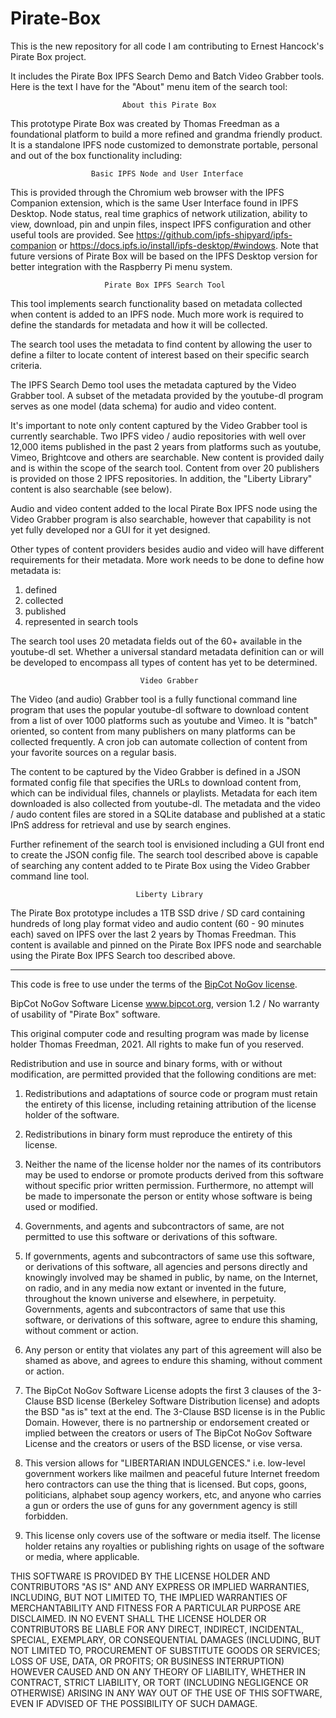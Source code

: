 # Pirate-Box
This is the new repository for all code I am contributing to Ernest Hancock's Pirate Box project.

It includes the Pirate Box IPFS Search Demo and Batch Video Grabber tools. Here is the text I have for the "About" menu item of the search tool:

                             About this Pirate Box

This prototype Pirate Box was created by Thomas Freedman as a foundational platform to build a more refined and grandma friendly product. It is a standalone IPFS node customized to demonstrate portable, personal and out of the box functionality including:

                      Basic IPFS Node and User Interface

This is provided through the Chromium web browser with the IPFS Companion extension, which is the same User Interface found in IPFS Desktop. Node status, real time graphics of network utilization, ability to view, download, pin and unpin files, inspect IPFS configuration and other useful tools are provided. See https://github.com/ipfs-shipyard/ipfs-companion or https://docs.ipfs.io/install/ipfs-desktop/#windows. Note that future versions of Pirate Box will be based on the IPFS Desktop version for better integration with the Raspberry Pi menu system.

                         Pirate Box IPFS Search Tool

This tool implements search functionality based on metadata collected when content is added to an IPFS node. Much more work is required to define the standards for metadata and how it will be collected. 

The search tool uses the metadata to find content by allowing the user to define a filter to locate content of interest based on their specific search criteria.

The IPFS Search Demo tool uses the metadata captured by the Video Grabber tool. A subset of the metadata provided by the youtube-dl program serves as one model (data schema) for audio and video content. 

It's important to note only content captured by the Video Grabber tool is currently searchable. Two IPFS video / audio repositories with well over 12,000 items published in the past 2 years from platforms such as youtube, Vimeo, Brightcove and others are searchable. New content is provided daily and is within the scope of the search tool. Content from over 20 publishers is provided on those 2 IPFS repositories. In addition, the "Liberty Library" content is also searchable (see below).

Audio and video content added to the local Pirate Box IPFS node using the Video Grabber program is also searchable, however that capability is not yet fully developed nor a GUI for it yet designed.

Other types of content providers besides audio and video will have different requirements for their metadata. More work needs to be done to define how metadata is:

1) defined
2) collected
3) published
4) represented in search tools

The search tool uses 20 metadata fields out of the 60+ available in the youtube-dl set. Whether a universal standard metadata definition can or will be developed to encompass all types of content has yet to be determined. 

                                 Video Grabber

The Video (and audio) Grabber tool is a fully functional command line program that uses the popular youtube-dl software to download content from a list of over 1000 platforms such as youtube and Vimeo. It is "batch" oriented, so content from many publishers on many platforms can be collected frequently. A cron job can automate collection of content from your favorite sources on a regular basis.

The content to be captured by the Video Grabber is defined in a JSON formated config file that specifies the URLs to download content from, which can be individual files, channels or playlists. Metadata for each item downloaded is also collected from youtube-dl. The metadata and the video / audo content files are stored in a SQLite database and published at a static IPnS address for retrieval and use by search engines.

Further refinement of the search tool is envisioned including a GUI front end to create the JSON config file. The search tool described above is capable of searching any content added to te Pirate Box using the Video Grabber command line tool.

                                Liberty Library

The Pirate Box prototype includes a 1TB SSD drive / SD card containing hundreds of long play format video and audio content (60 - 90 minutes each) saved on IPFS over the last 2 years by Thomas Freedman. This content is available and pinned on the Pirate Box IPFS node and searchable using the Pirate Box IPFS Search too described above.  


--------------------------------------------------------------------------------------------------
This code is free to use under the terms of the [BipCot NoGov license](https://bipcot.org/). 

BipCot NoGov Software License www.bipcot.org, version 1.2 / No warranty of usability of "Pirate Box" software.

This original computer code and resulting program was made by license holder Thomas Freedman, 2021. All rights to make fun of you reserved.

Redistribution and use in source and binary forms, with or without modification, are permitted provided that the following conditions are met:

1. Redistributions and adaptations of source code or program must retain the entirety of this license, including retaining attribution of the license holder of the software.

2. Redistributions in binary form must reproduce the entirety of this license.

3. Neither the name of the license holder nor the names of its contributors may be used to endorse or promote products derived from this software without specific prior written permission. Furthermore, no attempt will be made to impersonate the person or entity whose software is being used or modified. 

4. Governments, and agents and subcontractors of same, are not permitted to use this software or derivations of this software.

5. If governments, agents and subcontractors of same use this software, or derivations of this software, all agencies and persons directly and knowingly involved may be shamed in public, by name, on the Internet, on radio, and in any media now extant or invented in the future, throughout the known universe and elsewhere, in perpetuity. Governments, agents and subcontractors of same that use this software, or derivations of this software, agree to endure this shaming, without comment or action.

6. Any person or entity that violates any part of this agreement will also be shamed as above, and agrees to endure this shaming, without comment or action.

7. The BipCot NoGov Software License adopts the first 3 clauses of the 3-Clause BSD license (Berkeley Software Distribution license) and adopts the BSD "as is" text at the end. The 3-Clause BSD license is in the Public Domain. However, there is no partnership or endorsement created or implied between the creators or users of The BipCot NoGov Software License and the creators or users of the BSD license, or vise versa.

8. This version allows for "LIBERTARIAN INDULGENCES." i.e. low-level government workers like mailmen and peaceful future Internet freedom hero contractors can use the thing that is licensed. 
But cops, goons, politicians, alphabet soup agency workers, etc, and anyone who carries a gun or orders the use of guns for any government agency is still forbidden. 

9. This license only covers use of the software or media itself. The license holder retains any royalties or publishing rights on usage of the software or media, where applicable. 

THIS SOFTWARE IS PROVIDED BY THE LICENSE HOLDER AND CONTRIBUTORS "AS IS" AND ANY EXPRESS OR IMPLIED WARRANTIES, INCLUDING, BUT NOT LIMITED TO, THE IMPLIED WARRANTIES OF MERCHANTABILITY AND FITNESS FOR A PARTICULAR PURPOSE ARE DISCLAIMED. IN NO EVENT SHALL THE LICENSE HOLDER OR CONTRIBUTORS BE LIABLE FOR ANY DIRECT, INDIRECT, INCIDENTAL, SPECIAL, EXEMPLARY, OR CONSEQUENTIAL DAMAGES (INCLUDING, BUT NOT LIMITED TO, PROCUREMENT OF SUBSTITUTE GOODS OR SERVICES; LOSS OF USE, DATA, OR PROFITS; OR BUSINESS INTERRUPTION) HOWEVER CAUSED AND ON ANY THEORY OF LIABILITY, WHETHER IN CONTRACT, STRICT LIABILITY, OR TORT (INCLUDING NEGLIGENCE OR OTHERWISE) ARISING IN ANY WAY OUT OF THE USE OF THIS SOFTWARE, EVEN IF ADVISED OF THE POSSIBILITY OF SUCH DAMAGE.
